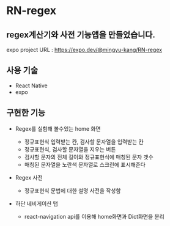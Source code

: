 # RN-regex
## regex계산기와 사전 기능앱을 만들었습니다.

expo project URL : https://expo.dev/@mingyu-kang/RN-regex

## 사용 기술

  - React Native
  - expo

## 구현한 기능

  + Regex를 실험해 볼수있는 home 화면
    
    - 정규표현식 입력받는 칸, 검사할 문자열을 입력받는 칸
    - 정규표현식, 검사할 문자열을 지우는 버튼
    - 검사할 문자의 전체 길이와 정규표현식에 매칭된 문자 갯수
    - 매칭된 문자열을 노란색 문자열로 스크린에 표시해준다
    
  + Regex 사전
    
    - 정규표현식 문법에 대한 설명 사전을 작성함
    
  + 하단 네비게이션 탭
  
    - react-navigation api를 이용해 home화면과 Dict화면을 분리
  

